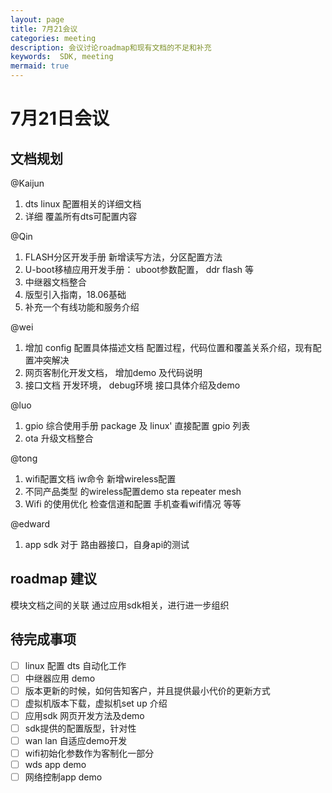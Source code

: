 ```yaml
---
layout: page
title: 7月21会议
categories: meeting
description: 会议讨论roadmap和现有文档的不足和补充
keywords:  SDK, meeting
mermaid: true
---
```


# 7月21日会议

## 文档规划

@Kaijun

1. dts linux 配置相关的详细文档 
1. 详细 覆盖所有dts可配置内容

@Qin

1. FLASH分区开发手册 新增读写方法，分区配置方法
1. U-boot移植应用开发手册： uboot参数配置， ddr flash 等
1. 中继器文档整合
1. 版型引入指南，18.06基础
1. 补充一个有线功能和服务介绍

@wei

1. 增加 config 配置具体描述文档 配置过程，代码位置和覆盖关系介绍，现有配置冲突解决
1. 网页客制化开发文档，     增加demo 及代码说明
1. 接口文档  开发环境， debug环境   接口具体介绍及demo 

@luo 

1. gpio 综合使用手册  package 及 linux' 直接配置 gpio 列表
1. ota 升级文档整合

@tong

1. wifi配置文档 iw命令  新增wireless配置
1. 不同产品类型 的wireless配置demo  sta repeater mesh
1. Wifi 的使用优化  检查信道和配置 手机查看wifi情况 等等

@edward

1. app sdk 对于 路由器接口，自身api的测试

## roadmap 建议

模块文档之间的关联 通过应用sdk相关，进行进一步组织

## 待完成事项
- [ ] linux 配置 dts 自动化工作
- [ ] 中继器应用 demo
- [ ] 版本更新的时候，如何告知客户，并且提供最小代价的更新方式
- [ ] 虚拟机版本下载，虚拟机set up 介绍
- [ ] 应用sdk 网页开发方法及demo
- [ ] sdk提供的配置版型，针对性
- [ ] wan lan 自适应demo开发
- [ ] wifi初始化参数作为客制化一部分
- [ ] wds app demo
- [ ] 网络控制app demo
